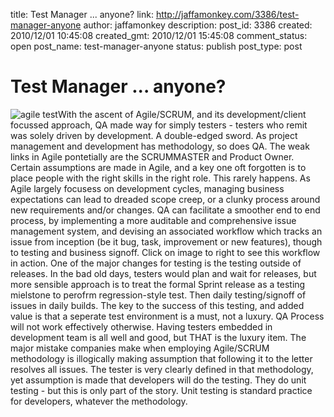 title: Test Manager ... anyone?
link: http://jaffamonkey.com/3386/test-manager-anyone
author: jaffamonkey
description: 
post_id: 3386
created: 2010/12/01 10:45:08
created_gmt: 2010/12/01 15:45:08
comment_status: open
post_name: test-manager-anyone
status: publish
post_type: post

# Test Manager ... anyone?

![agile test](http://blog.jaffamonkey.com/files/2010/12/agile.png)With the ascent of Agile/SCRUM, and its development/client focussed approach, QA made way for simply testers - testers who remit was solely driven by development. A double-edged sword. As project management and development has methodology, so does QA. The weak links in Agile pontetially are the SCRUMMASTER and Product Owner. Certain assumptions are made in Agile, and a key one oft forgotten is to place people with the right skills in the right role. This rarely happens. As Agile largely focusess on development cycles, managing business expectations can lead to dreaded scope creep, or a clunky process around new requirements and/or changes. QA can facilitate a smoother end to end process, by implementing a more auditable and comprehensive issue management system, and devising an associated workflow which tracks an issue from inception (be it bug, task, improvement or new features), though to testing and business signoff. Click on image to right to see this workflow in action. One of the major changes for testing is the testing outside of releases. In the bad old days, testers would plan and wait for releases, but more sensible approach is to treat the formal Sprint release as a testing mielstone to perofrm regression-style test. Then daily testing/signoff of issues in daily builds. The key to the success of this testing, and added value is that a seperate test environment is a must, not a luxury. QA Process will not work effectively otherwise. Having testers embedded in development team is all well and good, but THAT is the luxury item. The major mistake companies make when employing Agile/SCRUM methodology is illogically making assumption that following it to the letter resolves all issues. The tester is very clearly defined in that methodology, yet assumption is made that developers will do the testing. They do unit testing - but this is only part of the story. Unit testing is standard practice for developers, whatever the methodology.